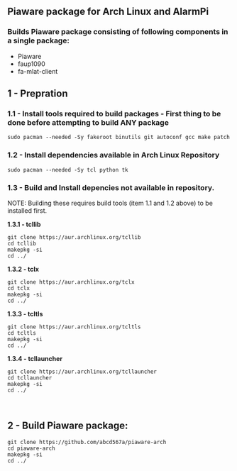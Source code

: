 ## Piaware package for Arch Linux and AlarmPi
### Builds Piaware package consisting of following components in a single package:</br>
- Piaware
- faup1090
- fa-mlat-client

## 1 - Prepration </br>
### 1.1 - Install tools required to build packages - First thing to be done before attempting to build ANY package </br>
`sudo pacman --needed -Sy fakeroot binutils git autoconf gcc make patch `
</br>
### 1.2 - Install dependencies available in Arch Linux Repository </br>
`sudo pacman --needed -Sy tcl python tk  `
</br>
### 1.3 - Build and Install depencies not available in repository.</br>
NOTE: Building these requires build tools (item 1.1 and 1.2 above) to be installed first.</br>

**1.3.1 - tcllib** </br>
```
git clone https://aur.archlinux.org/tcllib  
cd tcllib  
makepkg -si  
cd ../  
```

**1.3.2 - tclx** </br>

```
git clone https://aur.archlinux.org/tclx  
cd tclx  
makepkg -si  
cd ../  
```

**1.3.3 - tcltls** </br>
```
git clone https://aur.archlinux.org/tcltls  
cd tcltls  
makepkg -si  
cd ../  
```

**1.3.4 - tcllauncher** </br>
```
git clone https://aur.archlinux.org/tcllauncher  
cd tcllauncher  
makepkg -si  
cd ../  
```
</br>

## 2 - Build Piaware package: </br>

```
git clone https://github.com/abcd567a/piaware-arch   
cd piaware-arch   
makepkg -si  
cd ../  
```

